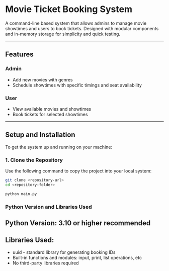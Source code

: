 # Movie Ticket Booking System

A command-line based system that allows admins to manage movie showtimes and users to book tickets. Designed with modular components and in-memory storage for simplicity and quick testing.

---

## Features

### Admin
- Add new movies with genres
- Schedule showtimes with specific timings and seat availability

### User
- View available movies and showtimes
- Book tickets for selected showtimes

---

## Setup and Installation

To get the system up and running on your machine:

### 1. Clone the Repository

Use the following command to copy the project into your local system:

```bash
git clone <repository-url>
cd <repository-folder>

python main.py
```

### Python Version and Libraries Used

## Python Version: 3.10 or higher recommended
## Libraries Used:
- uuid - standard library for generating booking IDs
- Built-in functions and modules: input, print, list operations, etc
- No third-party libraries required

